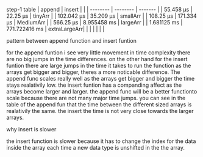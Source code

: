 
step-1 table 
|    append     |      insert   |               |
|   --------    |     --------  | -------       |
|   55.458 μs   | 22.25 μs      |  tinyArr      |
|   102.042 μs  | 35.209 μs     |  smallArr     |
|   108.25 μs   | 171.334 μs    |  MediumArr    |
|   566.25 μs   | 8.955458 ms   |  largeArr     |
|   1.681125 ms | 771.722416 ms |  extraLargeArr|
|               |               |
|               |               |


pattern between append function and insert funtion

for the append funtion i see very little movement in time complexity there are no big jumps in the time differences. on the other hand for the insert funtion there are large jumps in the time it takes to run the function as the arrays get bigger and bigger, theres a more noticable difference. The append func scales really well as the arrays get bigger and bigger the time stays realativily low. the insert funtion has a companding affect as the arrays become larger and larger. the append func will be a better functionto scale because there are not many major time jumps. you can see in the table of the append fun that the time between the different sized arrays is realativily the same. the insert the time is not very close towards the larger arrays.

why insert is slower 

the insert function is slower because it has to change the index for the data inside the array each time a new data type is unshifted in the the array. 